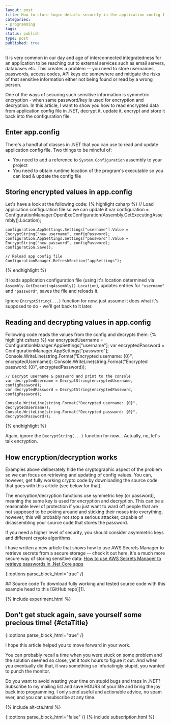 ```yaml
---
layout: post
title: How to store login details securely in the application config file
categories:
- programming
tags:
status: publish
type: post
published: true
---
```


It is very common in our day and age of interconnected integratedness for an application to be
reaching out to external services such as email servers, databases etc. This creates a problem
-- you need to store usernames, passwords, access codes, API keys etc somewhere and mitigate the
 risks of that sensitive information either not being found or read by a wrong person.

One of the ways of securing such sensitive information is symmetric encryption - when same
password/key is used for encryption and decryption. In this article, I want to show you how to read 
encrypted data from application config file in .NET, decrypt it, update it, encrypt and store it
back into the configuration file.

## Enter app.config
There's a handful of classes in .NET that you can use to read and update application config file.
Two things to be mindful of:

- You need to add a reference to `System.Configuration` assembly to your project
- You need to obtain runtime location of the program's executable so you can load & update the
  config file

## Storing encrypted values in app.config
Let's have a look at the following code:
{% highlight csharp %}
    // Load application configuration file so we can update it
    var configuration = ConfigurationManager.OpenExeConfiguration(Assembly.GetExecutingAssembly().Location);

    configuration.AppSettings.Settings["username"].Value = EncryptString("new username", configPassword);
    configuration.AppSettings.Settings["password"].Value = EncryptString("new password", configPassword);
    configuration.Save();

    // Reload app config file
    ConfigurationManager.RefreshSection("appSettings");
{% endhighlight %}

It loads application configuration file (using it's location determined via
`Assembly.GetExecutingAssembly().Location`), updates entries for `"username"` and `"password"`,
saves the file and reloads it.

Ignore `EncryptString(...)` function for now, just assume it does what it's supposed to do - we'll
get back to it later.

## Reading and decrypting values in app.config
Following code reads the values from the config and decrypts them:
{% highlight csharp %}
    var encryptedUsername = ConfigurationManager.AppSettings["username"];
    var encryptedPassword = ConfigurationManager.AppSettings["password"];
    Console.WriteLine(string.Format("Encrypted username: {0}", encryptedUsername));
    Console.WriteLine(string.Format("Encrypted password: {0}", encryptedPassword));
    
    // Decrypt username & password and print to the console
    var decryptedUsername = DecryptString(encryptedUsername, configPassword);
    var decryptedPassword = DecryptString(encryptedPassword, configPassword);

    Console.WriteLine(string.Format("Decrypted username: {0}", decryptedUsername));
    Console.WriteLine(string.Format("Decrypted password: {0}", decryptedPassword));
{% endhighlight %}

Again, ignore the `DecryptString(...)` function for now... Actually, no, let's talk encryption.

## How encryption/decryption works
Examples above deliberately hide the cryptographic aspect of the problem so we can focus on
retrieving and updating of config values. You can, however, get fully working crypto code by
downloading the source code that goes with this article (see below for that).

The encryption/decryption functions use symmetric key (or password), meaning the same key is used
for encryption and decryption. This can be a reasonable level of protection if you just want to
ward off people that are not supposed to be poking around and sticking their noses into everything,
however, this will probably not stop a serious attacker, capable of disassembling your source code
that stores the password.

If you need a higher level of security, you should consider asymmetric keys and different crypto
algorithms.

I have written a new article that shows how to use AWS Secrets Manager to retrieve secrets from a
secure storage -- check it out here, it's a much more secure way of storing sensitive data: 
[How to use AWS Secrets Manager to retrieve passwords in .Net Core apps][2]

{::options parse_block_html="true" /}
<div id="divCodeDownload">
## Source code
To download fully working and tested source code with this example head to this [GitHub repo][1].
</div>

{% include experiment.html %}

## Don't get stuck again, save yourself some precious time! {#ctaTitle}

{::options parse_block_html="true" /}
<div id="ctaCopy">
I hope this article helped you to move forward in your work.

You can probably recall a time when you were stuck on some problem and the solution seemed so close,
yet it took hours to figure it out. And when you eventually did that, it was something so
infuriatingly stupid, you wanted to punch the monitor.

Do you want to avoid wasting your time on stupid bugs and traps in .NET? Subscribe to my mailing
list and save HOURS of your life and bring the joy back into programming. I only send useful and 
actionable advice, no spam ever, and you can unsubscribe at any time.
</div>

{% include alt-cta.html %}

{::options parse_block_html="false" /}
{% include subscription.html %}


[1]:https://github.com/ArtS/secure-local-config
[2]:/how-to-use-aws-secret-manager-secrets-in-dotnet-core-application/
